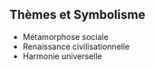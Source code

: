 ## Thèmes et Symbolisme
- Métamorphose sociale
- Renaissance civilisationnelle
- Harmonie universelle
